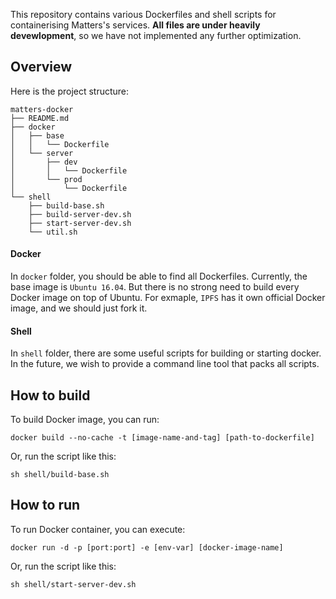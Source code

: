 This repository contains various Dockerfiles and shell scripts for containerising Matters's services. **All files are under heavily devewlopment**, so we have not implemented any further optimization.

## Overview ##

Here is the project structure:

```
matters-docker
├── README.md
├── docker
│   ├── base
│   │   └── Dockerfile
│   └── server
│       ├── dev
│       │   └── Dockerfile
│       └── prod
│           └── Dockerfile
└── shell
    ├── build-base.sh
    ├── build-server-dev.sh
    ├── start-server-dev.sh
    └── util.sh

```

#### Docker ####
In `docker` folder, you should be able to find all Dockerfiles. Currently, the base image is `Ubuntu 16.04`. But there is no strong need to build every Docker image on top of Ubuntu. For exmaple, `IPFS` has it own official Docker image, and we should just fork it.

#### Shell ####
In `shell` folder, there are some useful scripts for building or starting docker. In the future, we wish to provide a command line tool that packs all scripts.

## How to build ##
To build Docker image, you can run:

```
docker build --no-cache -t [image-name-and-tag] [path-to-dockerfile]
```

Or, run the script like this:

```
sh shell/build-base.sh
```

## How to run ##
To run Docker container, you can execute:

```
docker run -d -p [port:port] -e [env-var] [docker-image-name]
```

Or, run the script like this:

```
sh shell/start-server-dev.sh
```
